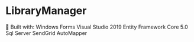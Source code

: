 # LibraryManager
🔨 Built with:
Windows Forms
Visual Studio 2019
Entity Framework Core 5.0
Sql Server
SendGrid
AutoMapper

